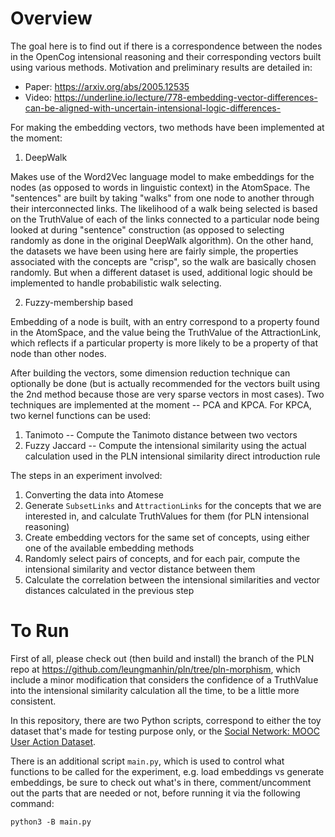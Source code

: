 # Overview
The goal here is to find out if there is a correspondence between the nodes in the OpenCog intensional reasoning and their corresponding vectors built using various methods. Motivation and preliminary results are detailed in:
- Paper: https://arxiv.org/abs/2005.12535
- Video: https://underline.io/lecture/778-embedding-vector-differences-can-be-aligned-with-uncertain-intensional-logic-differences-

For making the embedding vectors, two methods have been implemented at the moment:

1) DeepWalk

Makes use of the Word2Vec language model to make embeddings for the nodes (as opposed to words in linguistic context) in the AtomSpace. The "sentences" are built by taking "walks" from one node to another through their interconnected links. The likelihood of a walk being selected is based on the TruthValue of each of the links connected to a particular node being looked at during "sentence" construction (as opposed to selecting randomly as done in the original DeepWalk algorithm). On the other hand, the datasets we have been using here are fairly simple, the properties associated with the concepts are "crisp", so the walk are basically chosen randomly. But when a different dataset is used, additional logic should be implemented to handle probabilistic walk selecting.

2) Fuzzy-membership based

Embedding of a node is built, with an entry correspond to a property found in the AtomSpace, and the value being the TruthValue of the AttractionLink, which reflects if a particular property is more likely to be a property of that node than other nodes.

After building the vectors, some dimension reduction technique can optionally be done (but is actually recommended for the vectors built using the 2nd method because those are very sparse vectors in most cases). Two techniques are implemented at the moment -- PCA and KPCA. For KPCA, two kernel functions can be used:
1) Tanimoto -- Compute the Tanimoto distance between two vectors
2) Fuzzy Jaccard -- Compute the intensional similarity using the actual calculation used in the PLN intensional similarity direct introduction rule

The steps in an experiment involved:
1) Converting the data into Atomese
2) Generate `SubsetLinks` and `AttractionLinks` for the concepts that we are interested in, and calculate TruthValues for them (for PLN intensional reasoning)
3) Create embedding vectors for the same set of concepts, using either one of the available embedding methods
4) Randomly select pairs of concepts, and for each pair, compute the intensional similarity and vector distance between them
5) Calculate the correlation between the intensional similarities and vector distances calculated in the previous step

# To Run
First of all, please check out (then build and install) the branch of the PLN repo at https://github.com/leungmanhin/pln/tree/pln-morphism, which include a minor modification that considers the confidence of a TruthValue into the intensional similarity calculation all the time, to be a little more consistent.

In this repository, there are two Python scripts, correspond to either the toy dataset that's made for testing purpose only, or the [Social Network: MOOC User Action Dataset](https://snap.stanford.edu/data/act-mooc.html).

There is an additional script `main.py`, which is used to control what functions to be called for the experiment, e.g. load embeddings vs generate embeddings, be sure to check out what's in there, comment/uncomment out the parts that are needed or not, before running it via the following command:

```
python3 -B main.py
```
